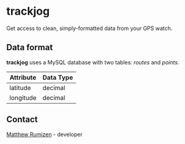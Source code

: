 # trackjog

Get access to clean, simply-formatted data from your GPS watch.

## Data format

**trackjog** uses a MySQL database with two tables: *routes* and *points*.

| Attribute    | Data Type     |
| ------------ | ------------- |
| latitude     | decimal       |
| longitude    | decimal       |


## Contact
[Matthew Rumizen](mailto:matthew.rumizen@gmail.com) - developer
